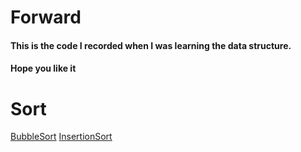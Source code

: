 # Forward

#### This is the code I recorded when I was learning the data structure.</br>
#### Hope you like it



# Sort
[BubbleSort](https://github.com/hcn486/mooc/blob/master/排序/冒泡排序)       [InsertionSort](https://github.com/hcn486/mooc/blob/master/排序/插入排序)
